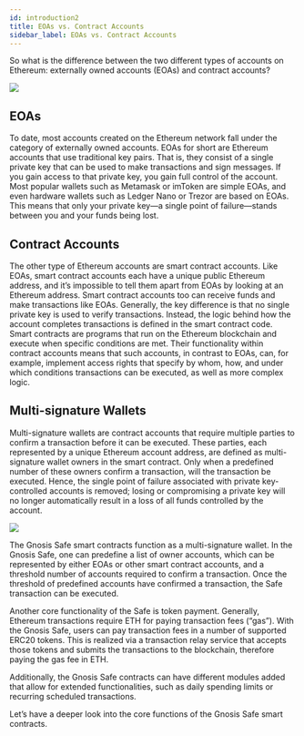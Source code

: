 ```yaml
---
id: introduction2
title: EOAs vs. Contract Accounts
sidebar_label: EOAs vs. Contract Accounts
---
```


So what is the difference between the two different types of accounts on Ethereum: externally owned accounts (EOAs) and contract accounts? 

<img src="/img/eaosvssmartcontract.png">

## EOAs

To date, most accounts created on the Ethereum network fall under the category of externally owned accounts. EOAs for short are Ethereum accounts that use traditional key pairs. That is, they consist of a single private key that can be used to make transactions and sign messages. If you gain access to that private key, you gain full control of the account. Most popular wallets such as Metamask or imToken are simple EOAs, and even hardware wallets such as Ledger Nano or Trezor are based on EOAs. This means that only your private key—a single point of failure—stands between you and your funds being lost.

## Contract Accounts

The other type of Ethereum accounts are smart contract accounts. Like EOAs, smart contract accounts each have a unique public Ethereum address, and it’s impossible to tell them apart from EOAs by looking at an Ethereum address. Smart contract accounts too can receive funds and make transactions like EOAs. Generally, the key difference is that no single private key is used to verify transactions. Instead, the logic behind how the account completes transactions is defined in the smart contract code. Smart contracts are programs that run on the Ethereum blockchain and execute when specific conditions are met. Their functionality within contract accounts means that such accounts, in contrast to EOAs, can, for example, implement access rights that specify by whom, how, and under which conditions transactions can be executed, as well as more complex logic.

## Multi-signature Wallets

Multi-signature wallets are contract accounts that require multiple parties to confirm a transaction before it can be executed. These parties, each represented by a unique Ethereum account address, are defined as multi-signature wallet owners in the smart contract. Only when a predefined number of these owners confirm a transaction, will the transaction be executed. Hence, the single point of failure associated with private key-controlled accounts is removed; losing or compromising a private key will no longer automatically result in a loss of all funds controlled by the account. 

<img src="/img/multisig_diagram.png">

The Gnosis Safe smart contracts function as a multi-signature wallet. In the Gnosis Safe, one can predefine a list of owner accounts, which can be represented by either EOAs or other smart contract accounts, and a threshold number of accounts required to confirm a transaction. Once the threshold of predefined accounts have confirmed a transaction, the Safe transaction can be executed. 

Another core functionality of the Safe is token payment. Generally, Ethereum transactions require ETH for paying transaction fees (“gas”). With the Gnosis Safe, users can pay transaction fees in a number of supported ERC20 tokens. This is realized via a transaction relay service that accepts those tokens and submits the transactions to the blockchain, therefore paying the gas fee in ETH. 

Additionally, the Gnosis Safe contracts can have different modules added that allow for extended functionalities, such as daily spending limits or recurring scheduled transactions.  

Let’s have a deeper look into the core functions of the Gnosis Safe smart contracts. 

